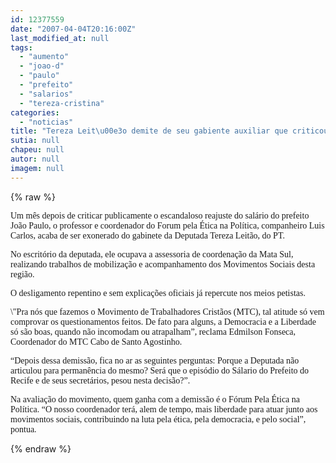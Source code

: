 ```yaml
---
id: 12377559
date: "2007-04-04T20:16:00Z"
last_modified_at: null
tags:
  - "aumento"
  - "joao-d"
  - "paulo"
  - "prefeito"
  - "salarios"
  - "tereza-cristina"
categories:
  - "noticias"
title: "Tereza Leit\u00e3o demite de seu gabiente auxiliar que criticou aumento de sal\u00e1rio do prefeito Jo\u00e3o Paulo"
sutia: null
chapeu: null
autor: null
imagem: null
---
```

{% raw %}
<p><P><FONT face=Verdana>Um mês depois de criticar publicamente o escandaloso reajuste do salário do prefeito João Paulo, o professor e coordenador do Forum pela Ética na Política, companheiro Luis Carlos, acaba de ser exonerado do gabinete da Deputada Tereza Leitão, do PT.</FONT></P></p>
<p><P><FONT face=Verdana>No escritório da deputada, ele ocupava a assessoria de coordenação da Mata Sul, realizando trabalhos de mobilização e acompanhamento dos Movimentos Sociais desta região.</FONT></P></p>
<p><P><FONT face=Verdana>O desligamento repentino e sem explicações oficiais já repercute nos meios petistas.</FONT></P></p>
<p><P><FONT face=Verdana>\"Pra nós que fazemos o Movimento de Trabalhadores Cristãos (MTC), tal atitude só vem comprovar os questionamentos feitos. De fato para alguns, a Democracia e a Liberdade só são boas, quando não incomodam ou atrapalham”, reclama Edmilson Fonseca, Coordenador do MTC Cabo de Santo Agostinho. </FONT></P></p>
<p><P><FONT face=Verdana>“Depois dessa demissão, fica no ar as seguintes perguntas: Porque a Deputada não articulou para permanência do mesmo? Será que o episódio do Sálario do Prefeito do Recife e de seus secretários, pesou nesta decisão?”.</FONT></P></p>
<p><P><FONT face=Verdana>Na avaliação do movimento, quem ganha com a demissão é o Fórum Pela Ética na Política. “O nosso coordenador terá, alem de tempo, mais liberdade para atuar junto aos movimentos sociais, contribuindo na luta pela ética, pela democracia, e pelo social”, pontua.</FONT></P> </p>
{% endraw %}
